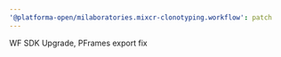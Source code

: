 ```yaml
---
'@platforma-open/milaboratories.mixcr-clonotyping.workflow': patch
---
```


WF SDK Upgrade, PFrames export fix
